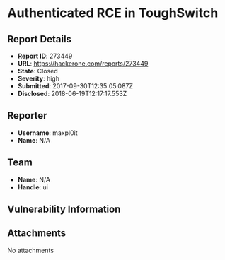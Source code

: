 # Authenticated RCE in ToughSwitch

## Report Details
- **Report ID**: 273449
- **URL**: https://hackerone.com/reports/273449
- **State**: Closed
- **Severity**: high
- **Submitted**: 2017-09-30T12:35:05.087Z
- **Disclosed**: 2018-06-19T12:17:17.553Z

## Reporter
- **Username**: maxpl0it
- **Name**: N/A

## Team
- **Name**: N/A
- **Handle**: ui

## Vulnerability Information


## Attachments
No attachments
